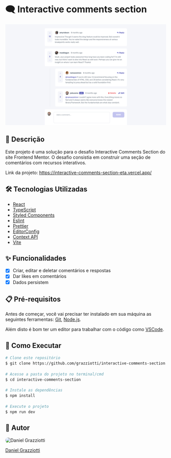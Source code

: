 # 🗨️ Interactive comments section

![](./public/app-screenshot.png)

## 📄 Descrição

Este projeto é uma solução para o desafio Interactive Comments Section do site Frontend Mentor. O desafio consistia em construir uma seção de comentários com recursos interativos.

Link da projeto: https://interactive-comments-section-eta.vercel.app/

## 🛠 Tecnologias Utilizadas

-   [React](https://react.dev/)
-   [TypeScript](https://www.typescriptlang.org/)
-   [Styled Components](https://styled-components.com/)
-   [Eslint](https://eslint.org/)
-   [Prettier](https://prettier.io/)
-   [EditorConfig](https://editorconfig.org/)
-   [Context API](https://pt-br.legacy.reactjs.org/docs/context.html)
-   [Vite](https://vitejs.dev/)

## ✨ Funcionalidades

-   [x] Criar, editar e deletar comentários e respostas
-   [x] Dar likes em comentários
-   [x] Dados persistem

## 📋 Pré-requisitos

Antes de começar, você vai precisar ter instalado em sua máquina as seguintes ferramentas: [Git](https://git-scm.com/), [Node.js](https://nodejs.org/en).

Além disto é bom ter um editor para trabalhar com o código como [VSCode](https://code.visualstudio.com/).

## 🚀 Como Executar

```bash
# Clone este repositório
$ git clone https://github.com/grazziotti/interactive-comments-section

# Acesse a pasta do projeto no terminal/cmd
$ cd interactive-comments-section

# Instale as dependências
$ npm install

# Execute o projeto
$ npm run dev

```

## 👤 Autor

<img style="border-radius: 50px" alt="Daniel Grazziotti" title="Daniel Grazziotti" src="https://avatars.githubusercontent.com/grazziotti" height="100" width="100" />

[Daniel Grazziotti](https://github.com/grazziotti)
